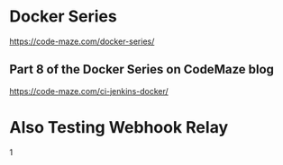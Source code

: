 # Docker Series
https://code-maze.com/docker-series/

## Part 8 of the Docker Series on CodeMaze blog
https://code-maze.com/ci-jenkins-docker/

# Also Testing Webhook Relay
1
